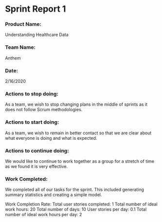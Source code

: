 # Sprint Report 1
### Product Name: 
Understanding Healthcare Data

### Team Name: 
Anthem

### Date: 
2/16/2020

### Actions to stop doing:
As a team, we wish to stop changing plans in the middle of sprints as it does not follow Scrum methodologies.

### Actions to start doing:
As a team, we wish to remain in better contact so that we are clear about what everyone is doing and what is expected.

### Actions to continue doing:
We would like to continue to work together as a group for a stretch of time as we found it is very effective.

### Work Completed:
We completed all of our tasks for the sprint. This included generating summary statistics and creating a simple model.

Work Completion Rate:
Total user stories completed: 1
Total number of ideal work hours: 20
Total number of days: 10
User stories per day: 0.1
Total number of ideal work hours per day: 2

